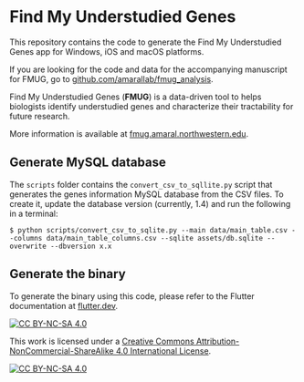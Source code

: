 # Find My Understudied Genes

This repository contains the code to generate the Find My Understudied Genes app for Windows, iOS and macOS platforms.

If you are looking for the code and data for the accompanying manuscript for FMUG, go to [github.com/amarallab/fmug_analysis](https://github.com/amarallab/fmug_analysis).

Find My Understudied Genes (**FMUG**) is a data-driven tool to helps biologists identify understudied genes and characterize their tractability for future research.

More information is available at [fmug.amaral.northwestern.edu](https://fmug.amaral.northwestern.edu/).


## Generate MySQL database

The `scripts` folder contains the `convert_csv_to_sqllite.py` script that generates the genes information MySQL database from the CSV files. To create it, 
update the database version (currently, 1.4) and run the following in a terminal:

    $ python scripts/convert_csv_to_sqlite.py --main data/main_table.csv --columns data/main_table_columns.csv --sqlite assets/db.sqlite --overwrite --dbversion x.x


## Generate the binary

To generate the binary using this code, please refer to the Flutter documentation at [flutter.dev](https://flutter.dev).



[![CC BY-NC-SA 4.0][cc-by-nc-sa-shield]][cc-by-nc-sa]

This work is licensed under a
[Creative Commons Attribution-NonCommercial-ShareAlike 4.0 International License][cc-by-nc-sa].

[![CC BY-NC-SA 4.0][cc-by-nc-sa-image]][cc-by-nc-sa]

[cc-by-nc-sa]: http://creativecommons.org/licenses/by-nc-sa/4.0/
[cc-by-nc-sa-image]: https://licensebuttons.net/l/by-nc-sa/4.0/88x31.png
[cc-by-nc-sa-shield]: https://img.shields.io/badge/License-CC%20BY--NC--SA%204.0-lightgrey.svg
